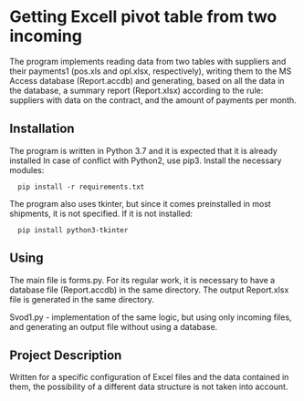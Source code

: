 # Getting Excell pivot table from two incoming
The program implements reading data from two tables with suppliers and their payments1 (pos.xls and opl.xlsx, respectively), writing them to the MS Access database (Report.accdb) and generating, based on all the data in the database, a summary report (Report.xlsx) according to the rule: suppliers with data on the contract, and the amount of payments per month.
## Installation
The program is written in Python 3.7 and it is expected that it is already installed
In case of conflict with Python2, use pip3. Install the necessary modules:
```
  pip install -r requirements.txt
```
The program also uses tkinter, but since it comes preinstalled in most shipments, it is not specified. If it is not installed:
```
  pip install python3-tkinter
```
## Using
The main file is forms.py. For its regular work, it is necessary to have a database file (Report.accdb) in the same directory. The output Report.xlsx file is generated in the same directory.


Svod1.py - implementation of the same logic, but using only incoming files, and generating an output file without using a database.

## Project Description
Written for a specific configuration of Excel files and the data contained in them, the possibility of a different data structure is not taken into account.
